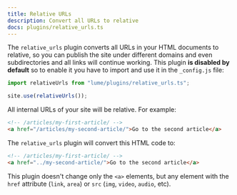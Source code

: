 ```yaml
---
title: Relative URLs
description: Convert all URLs to relative
docs: plugins/relative_urls.ts
---
```


The `relative_urls` plugin converts all URLs in your HTML documents to relative,
so you can publish the site under different domains and even subdirectories and
all links will continue working. This plugin **is disabled by default** so to
enable it you have to import and use it in the `_config.js` file:

```js
import relativeUrls from "lume/plugins/relative_urls.ts";

site.use(relativeUrls());
```

All internal URLs of your site will be relative. For example:

```html
<!-- /articles/my-first-article/ -->
<a href="/articles/my-second-article/">Go to the second article</a>
```

The `relative_urls` plugin will convert this HTML code to:

```html
<!-- /articles/my-first-article/ -->
<a href="../my-second-article/">Go to the second article</a>
```

This plugin doesn't change only the `<a>` elements, but any element with the
`href` attribute (`link`, `area`) or `src` (`img`, `video`, `audio`, etc).
